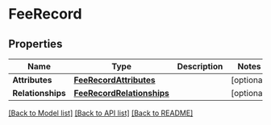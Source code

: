 # FeeRecord

## Properties
Name | Type | Description | Notes
------------ | ------------- | ------------- | -------------
**Attributes** | [**FeeRecordAttributes**](FeeRecordAttributes.md) |  | [optional] 
**Relationships** | [**FeeRecordRelationships**](FeeRecordRelationships.md) |  | [optional] 

[[Back to Model list]](../README.md#documentation-for-models) [[Back to API list]](../README.md#documentation-for-api-endpoints) [[Back to README]](../README.md)


